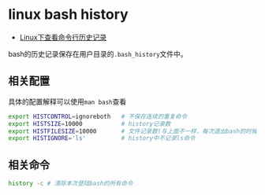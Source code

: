 # linux bash history

* [Linux下查看命令行历史记录](https://blog.csdn.net/love_xsq/article/details/50620703)

bash的历史记录保存在用户目录的`.bash_history`文件中。

## 相关配置

具体的配置解释可以使用`man bash`查看

```bash
export HISTCONTROL=ignoreboth   # 不保存连续的重复命令
export HISTSIZE=10000           # history记录数
export HISTFILESIZE=10000       # 文件记录数(与上面不一样，每次退出bash的时候，才会把命令写入.bash_history文件，而退出之前，history也可以查到刚刚输入的命令)
export HISTIGNORE='ls'          # history中不记录ls命令
```

## 相关命令

```bash
history -c # 清除本次登陆bash的所有命令
```
